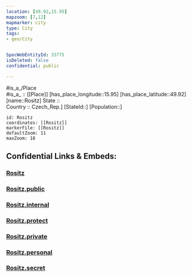 ```yaml
---
location: [49.92,15.95] 
mapzoom: [7,12] 
mapmarker: city 
type: City
tags:
- geo/City


SpocWebEntityId: 33775
isDeleted: false
confidential: public

---
```

#is_a_/Place  
#is_a_ :: [[Place]] 
[has_place_longitude::15.95] 
[has_place_latitude::49.92] 
[name::Rositz] 
State ::  
Country :: Czech_Rep.] 
[StateId::] 
[Population::] 



```leaflet
id: Rositz
coordinates: [[Rositz]] 
markerFile: [[Rositz]] 
defaultZoom: 11 
maxZoom: 18
```


## Confidential Links & Embeds: 

### [Rositz](/_Standards/Earth/Continent/Europe/Europe~Central/Czech_Republic/regions~Czech_Republic/Pardubický/City/Rositz.md) 

### [Rositz.public](/_public/Earth/Continent/Europe/Europe~Central/Czech_Republic/regions~Czech_Republic/Pardubický/City/Rositz.public.md) 

### [Rositz.internal](/_internal/Earth/Continent/Europe/Europe~Central/Czech_Republic/regions~Czech_Republic/Pardubický/City/Rositz.internal.md) 

### [Rositz.protect](/_protect/Earth/Continent/Europe/Europe~Central/Czech_Republic/regions~Czech_Republic/Pardubický/City/Rositz.protect.md) 

### [Rositz.private](/_private/Earth/Continent/Europe/Europe~Central/Czech_Republic/regions~Czech_Republic/Pardubický/City/Rositz.private.md) 

### [Rositz.personal](/_personal/Earth/Continent/Europe/Europe~Central/Czech_Republic/regions~Czech_Republic/Pardubický/City/Rositz.personal.md) 

### [Rositz.secret](/_secret/Earth/Continent/Europe/Europe~Central/Czech_Republic/regions~Czech_Republic/Pardubický/City/Rositz.secret.md)

